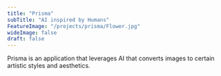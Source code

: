 ```yaml
---
title: "Prisma"
subTitle: "AI inspired by Humans"
FeatureImage: "/projects/prisma/Flower.jpg"
wideImage: false
draft: false
---
```

Prisma is an application that leverages AI that converts images to certain artistic styles and aesthetics.
